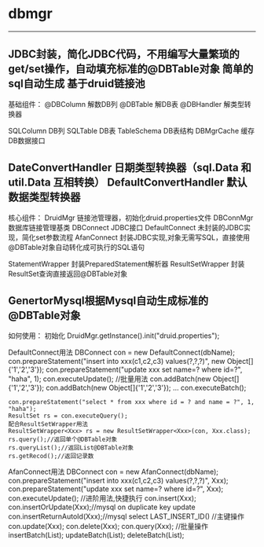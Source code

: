 # dbmgr
---------------------
JDBC封装，简化JDBC代码，不用编写大量繁琐的get/set操作，自动填充标准的@DBTable对象
简单的sql自动生成
基于druid链接池
---------------------
基础组件：
@DBColumn 解数DB列
@DBTable 解DB表
@DBHandler 解类型转换器

SQLColumn DB列
SQLTable DB表
TableSchema DB表结构
DBMgrCache 缓存DB数据接口

DateConvertHandler 日期类型转换器（sql.Data 和 util.Data 互相转换）
DefaultConvertHandler 默认数据类型转换器
---------------------

核心组件：
DruidMgr 链接池管理器，初始化druid.properties文件
DBConnMgr 数据库链接管理基类
DBConnect JDBC接口
DefaultConnect 未封装的JDBC实现，简化set参数流程
AfanConnect 封装JDBC实现,对象无需写SQL，直接使用@DBTable对象自动转化成可执行的SQL语句

StatementWrapper 封装PreparedStatement解析器
ResultSetWrapper 封装ResultSet查询直接返回@DBTable对象

GenertorMysql根据Mysql自动生成标准的@DBTable对象
---------------------

如何使用：
初始化
DruidMgr.getInstance().init("druid.properties");

DefaultConnect用法
	DBConnect con = new DefaultConnect(dbName);
	con.prepareStatement("insert into xxx(c1,c2,c3) values(?,?,?)", new Object[]{'1','2','3'});
	con.prepareStatement("update xxx set name=? where id=?", "haha", 1);
	con.executeUpdate();
	//批量用法
	con.addBatch(new Object[]{'1','2','3'});
	con.addBatch(new Object[]{'1','2','3'});
	...
	con.executeBatch();
	
	con.prepareStatement("select * from xxx where id = ? and name = ?", 1, "haha");
	ResultSet rs = con.executeQuery();
	配合ResultSetWrapper用法
	ResultSetWrapper<Xxx> rs = new ResultSetWrapper<Xxx>(con, Xxx.class);
	rs.query();//返回单个@DBTable对象
	rs.queryList();//返回List@DBTable对象
	rs.getRecod();//返回记录数

AfanConnect用法
	DBConnect con = new AfanConnect(dbName);
	con.prepareStatement("insert into xxx(c1,c2,c3) values(?,?,?)", Xxx);
	con.prepareStatement("update xxx set name=? where id=?", Xxx);
	con.executeUpdate();
	//进阶用法,快捷执行
	con.insert(Xxx);
	con.insertOrUpdate(Xxx);//mysql on duplicate key update
	con.insertReturnAutoId(Xxx);//mysql select LAST_INSERT_ID()
	//主键操作
	con.update(Xxx);
	con.delete(Xxx);
	con.query(Xxx);
	//批量操作
	insertBatch(List<Xxx>);
	updateBatch(List<Xxx>);
	deleteBatch(List<Xxx>);
